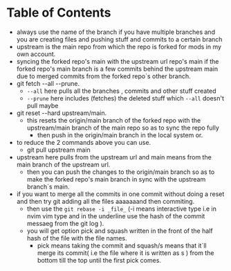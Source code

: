 # Table of Contents

- always use the name of the branch if you have multiple branches and you are creating files and pushing stuff and commits to a certain branch
- upstream is the main repo from which the repo is forked for mods in my own account.
- syncing the forked repo's main with the upstream url repo's main if the forked repo's main branch is a few commits behind the upstream main due to merged commits from the forked repo`s other branch.
- git fetch --all --prune.
  - `--all` here pulls all the branches , commits and other stuff created
  - `--prune` here includes (fetches) the deleted stuff which `--all` doesn't pull maybe
- git reset --hard upstream/main.
  - this resets the origin/main branch of the forked repo with the upstream/main branch of the main repo so as to sync the repo fully
    - then push in the origin/main branch in the local system or.
- to reduce the 2 commands above you can use.
  - git pull upstream main
- upstream here pulls from the upstream url and main means from the main branch of the upstream url.
  - then you can push the changes to the origin/main branch so as to make the forked repo's main branch in sync with the upstream branch`s main.
- if you want to merge all the commits in one commit without doing a reset and then try git adding all the files aaaaaaand then commiting.
  - then use the `git rebase -i _file_` (-i means interactive type i.e in nvim vim type and in the underline use the hash of the commit messaeg from the git log ).
  - you will get option pick and squash written in the front of the half hash of the file with the file names.
    - pick means taking the commit and squash/s means that it`ll merge its commit( i.e the file where it is written as s ) from the bottom till the top until the first pick comes.

